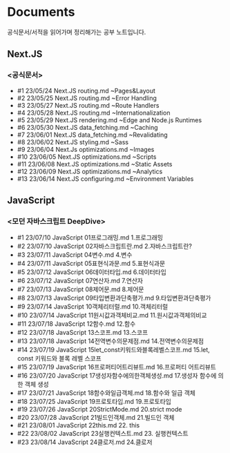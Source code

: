 # Documents

공식문서/서적을 읽어가며 정리해가는 공부 노트입니다.

## Next.JS

### <공식문서>

- #1 23/05/24 Next.JS routing.md ~Pages&Layout
- #2 23/05/25 Next.JS routing.md ~Error Handling
- #3 23/05/27 Next.JS routing.md ~Route Handlers
- #4 23/05/28 Next.JS routing.md ~Internationalization
- #5 23/05/29 Next.JS rendering.md ~Edge and Node.js Runtimes
- #6 23/05/30 Next.JS data_fetching.md ~Caching
- #7 23/06/01 Next.JS data_fetching.md ~Revalidating
- #8 23/06/02 Next.JS styling.md ~Sass
- #9 23/06/04 Next.Js optimizations.md ~Images
- #10 23/06/05 Next.JS optimizations.md ~Scripts
- #11 23/06/08 Next.JS optimizations.md ~Static Assets
- #12 23/06/09 Next.JS optimizations.md ~Analytics
- #13 23/06/14 Next.JS configuring.md ~Environment Variables

## JavaScript

### <모던 자바스크립트 DeepDive>

- #1 23/07/10 JavaScript 01프로그래밍.md 1.프로그래밍
- #2 23/07/10 JavaScript 02자바스크립트란.md 2.자바스크립트란?
- #3 23/07/11 JavaScript 04변수.md 4.변수
- #4 23/07/11 JavaScript 05표현식과문.md 5.표현식과문
- #5 23/07/12 JavaScript 06데이터타입.md 6.데이터타입
- #6 23/07/12 JavaScript 07연산자.md 7.연산자
- #7 23/07/13 JavaScript 08제어문.md 8.제어문
- #8 23/07/13 JavaScript 09타입변환과단축평가.md 9.타입변환과단축평가
- #9 23/07/14 JavaScript 10객체리터럴.md 10.객체리터럴
- #10 23/07/14 JavaScript 11원시값과객체비교.md 11.원시값과객체의비교
- #11 23/07/18 JavaScript 12함수.md 12.함수
- #12 23/07/18 JavaScript 13스코프.md 13.스코프
- #13 23/07/18 JavaScript 14전역변수의문제점.md 14.전역변수의문제점
- #14 23/07/19 JavaScript 15let_const키워드와블록레벨스코프.md 15.let, const 키워드와 블록 레벨 스코프
- #15 23/07/19 JavaScript 16프로퍼티어트리뷰트.md 16.프로퍼티 어트리뷰트
- #16 23/07/20 JavaScript 17생성자함수에의한객체생성.md 17.생성자 함수에 의한 객체 생성
- #17 23/07/21 JavaScript 18함수와일급객체.md 18.함수와 일급 객체
- #18 23/07/25 JavaScript 19프로토타입.md  19.프로토타입
- #19 23/07/26 JavaScript 20StrictMode.md 20.strict mode
- #20 23/07/28 JavaScript 21빌드인객체.md 21.빌드인 객체
- #21 23/08/01 JavaScript 22this.md 22. this
- #22 23/08/02 JavaScript 23실행컨텍스트.md 23. 실행컨텍스트
- #23 23/08/14 JavaScript 24클로저.md 24.클로저
